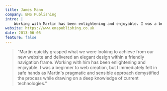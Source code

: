 ```yaml
---
title: James Mann
company: EMS Publishing
intro: |
    Working with Martin has been enlightening and enjoyable. I was a beginner to web creation, but I immediately felt in safe hands.
website: https://www.emspublishing.co.uk
date: 2013-06-05
feature: false
---
```


> “Martin quickly grasped what we were looking to achieve from our new website and delivered an elegant design within a friendly navigation frame. Working with him has been enlightening and enjoyable. I was a beginner to web creation, but I immediately felt in safe hands as Martin's pragmatic and sensible approach demystified the process while drawing on a deep knowledge of current technologies.”
